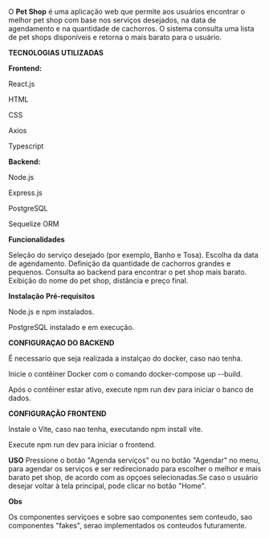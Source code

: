 O **Pet Shop** é uma aplicação web que permite aos usuários encontrar o melhor pet shop com base nos serviços desejados, 
na data de agendamento e na quantidade de cachorros. O sistema consulta uma lista de pet shops disponíveis e retorna o mais barato para o usuário.

**TECNOLOGIAS UTILIZADAS**

**Frontend:**

React.js

HTML

CSS

Axios

Typescript

**Backend:**

Node.js

Express.js

PostgreSQL

Sequelize ORM


**Funcionalidades**

Seleção do serviço desejado (por exemplo, Banho e Tosa).
Escolha da data de agendamento.
Definição da quantidade de cachorros grandes e pequenos.
Consulta ao backend para encontrar o pet shop mais barato.
Exibição do nome do pet shop, distância e preço final.

**Instalação**
**Pré-requisitos**

Node.js e npm instalados.

PostgreSQL instalado e em execução.

**CONFIGURAÇAO DO BACKEND**

É necessario que seja realizada a instalçao do docker, caso nao tenha.

Inicie o contêiner Docker com o comando docker-compose up --build.

Após o contêiner estar ativo, execute npm run dev para iniciar o banco de dados.


**CONFIGURAÇÃO FRONTEND**

Instale o Vite, caso nao tenha, executando npm install vite.

Execute npm run dev para iniciar o frontend.

**USO**
Pressione o botão "Agenda serviços" ou no botão "Agendar" no menu, para agendar os serviços e ser redirecionado para escolher o melhor e mais barato pet shop,
de acordo com as opçoes selecionadas.Se caso o usuário desejar voltar à tela principal, pode clicar no botão "Home".

**Obs**

Os componentes serviçoes e sobre sao componentes sem conteudo, sao componentes "fakes", serao implementados os conteudos futuramente.
